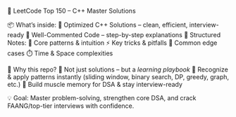 🚀 LeetCode Top 150 – C++ Master Solutions

📦 What’s inside:
  🔹 Optimized C++ Solutions – clean, efficient, interview-ready
  🔹 Well-Commented Code – step-by-step explanations
  🔹 Structured Notes:
       🚀 Core patterns & intuition
       ⚡ Key tricks & pitfalls
       🧩 Common edge cases
       ⏱️ Time & Space complexities

🎯 Why this repo?
  📌 Not just solutions – but a *learning playbook*
  📌 Recognize & apply patterns instantly (sliding window, binary search, DP, greedy, graph, etc.)
  📌 Build muscle memory for DSA & stay interview-ready

💡 Goal:
  Master problem-solving, strengthen core DSA, and crack FAANG/top-tier interviews with confidence.
